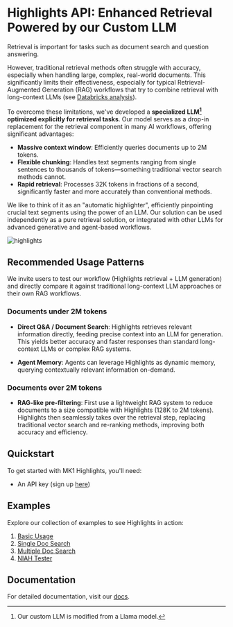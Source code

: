 # Highlights API: Enhanced Retrieval Powered by our Custom LLM

Retrieval is important for tasks such as document search and question answering.

However, traditional retrieval methods often struggle with accuracy, especially when handling large, complex, real-world documents. This significantly limits their effectiveness, especially for typical Retrieval-Augmented Generation (RAG) workflows that try to combine retrieval with long-context LLMs (see [Databricks analysis](https://www.databricks.com/blog/long-context-rag-performance-llms)).

To overcome these limitations, we've developed a **specialized LLM[^1] optimized explicitly for retrieval tasks**. Our model serves as a drop-in replacement for the retrieval component in many AI workflows, offering significant advantages:

- **Massive context window**: Efficiently queries documents up to 2M tokens.
- **Flexible chunking**: Handles text segments ranging from single sentences to thousands of tokens—something traditional vector search methods cannot.
- **Rapid retrieval**: Processes 32K tokens in fractions of a second, significantly faster and more accurately than conventional methods.

We like to think of it as an "automatic highlighter", efficiently pinpointing crucial text segments using the power of an LLM. Our solution can be used independently as a pure retrieval solution, or integrated with other LLMs for advanced generative and agent-based workflows.

![highlights](https://github.com/user-attachments/assets/0396d958-9fee-449f-aacd-4e7454addb22)

## Recommended Usage Patterns

We invite users to test our workflow (Highlights retrieval + LLM generation) and directly compare it against traditional long-context LLM approaches or their own RAG workflows. 

### Documents under 2M tokens

- **Direct Q&A / Document Search**: Highlights retrieves relevant information directly, feeding precise context into an LLM for generation. This yields better accuracy and faster responses than standard long-context LLMs or complex RAG systems.

- **Agent Memory**: Agents can leverage Highlights as dynamic memory, querying contextually relevant information on-demand.

### Documents over 2M tokens

- **RAG-like pre-filtering**: First use a lightweight RAG system to reduce documents to a size compatible with Highlights (128K to 2M tokens). Highlights then seamlessly takes over the retrieval step, replacing traditional vector search and re-ranking methods, improving both accuracy and efficiency.

## Quickstart

To get started with MK1 Highlights, you'll need:
- An API key (sign up [here](https://mk1.ai/products/highlights))

## Examples

Explore our collection of examples to see Highlights in action:
1. [Basic Usage](examples/api_basics.ipynb)
2. [Single Doc Search](examples/pdf_chunking_and_generation.ipynb)
3. [Multiple Doc Search](examples/multi_doc_search.ipynb)
3. [NIAH Tester](examples/niah_test.ipynb)

## Documentation

For detailed documentation, visit our [docs](https://docs.mk1.ai/highlights/highlights_api.html).

[^1]: Our custom LLM is modified from a Llama model.
